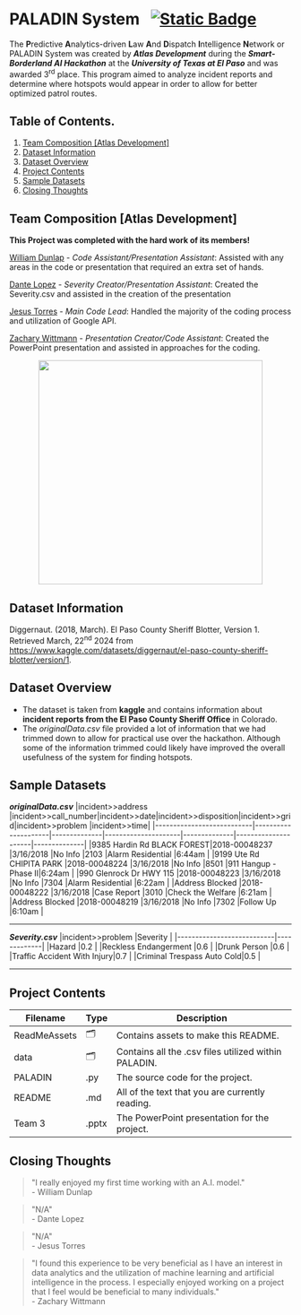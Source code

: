 # PALADIN System &nbsp;&nbsp;[![Static Badge](https://img.shields.io/badge/license-Open_Data_Commons-blue)](https://opendatacommons.org/licenses/dbcl/1-0/)

The **P**redictive **A**nalytics-driven **L**aw **A**nd **D**ispatch **I**ntelligence **N**etwork or PALADIN System was created by ***Atlas Development*** during the ***Smart-Borderland AI Hackathon***
at the ***University of Texas at El Paso*** and was awarded 3<sup>rd</sup> place. This program aimed to analyze incident reports and determine where hotspots would appear in order to allow for better optimized
patrol routes.


## Table of Contents.

1. [Team Composition \[Atlas Development\]](#team-composition-atlas-development)
2. [Dataset Information](#dataset-information)
3. [Dataset Overview](#dataset-overview)
4. [Project Contents](#project-contents)
5. [Sample Datasets](#sample-datasets)
6. [Closing Thoughts](#closing-thoughts)

## Team Composition [Atlas Development]
**This Project was completed with the hard work of its members!**

[William Dunlap](https://github.com/unit098 "William's GitHub") - *Code Assistant/Presentation Assistant*: Assisted with any areas in the code or presentation that required an extra set of hands.

[Dante Lopez](https://github.com/dragons6612 "Dante's GitHub") - *Severity Creator/Presentation Assistant*: Created the Severity.csv and assisted in the creation of the presentation

[Jesus Torres](https://github.com/jatorresdom "Jesus's GitHub") - *Main Code Lead*: Handled the majority of the coding process and utilization of Google API.

[Zachary Wittmann](https://github.com/Zachary-Wittmann "Zachary's GitHub") - *Presentation Creator/Code Assistant*: Created the PowerPoint presentation and assisted in approaches for the coding.

<p align="center">
<img src="https://github.com/Zachary-Wittmann/Hackathons/blob/main/PALADIN%20SYSTEM/ReadMeAssets/Atlas_Development_Smart_Borderland_3rd_Place-1.png" height="400px"> 
</p>

## Dataset Information
Diggernaut. (2018, March). El Paso County Sheriff Blotter, Version 1.
Retrieved March, 22<sup>nd</sup> 2024 from https://www.kaggle.com/datasets/diggernaut/el-paso-county-sheriff-blotter/version/1.

## Dataset Overview
+ The dataset is taken from **kaggle** and contains information about **incident reports from the El Paso County Sheriff Office** in Colorado.
+ The *originalData.csv* file provided a lot of information that we had trimmed down to allow for practical use over the hackathon. Although some
  of the information trimmed could likely have improved the overall usefulness of the system for finding hotspots.

## Sample Datasets
__*originalData.csv*__
|incident>>address          |incident>>call_number|incident>>date|incident>>disposition|incident>>grid|incident>>problem    |incident>>time|
|---------------------------|---------------------|--------------|---------------------|--------------|---------------------|--------------|
|9385 Hardin Rd BLACK FOREST|2018-00048237        |3/16/2018     |No Info              |2103          |Alarm Residential    |6:44am        |
|9199 Ute Rd CHIPITA PARK   |2018-00048224        |3/16/2018     |No Info              |8501          |911 Hangup - Phase II|6:24am        |
|990 Glenrock Dr HWY 115    |2018-00048223        |3/16/2018     |No Info              |7304          |Alarm Residential    |6:22am        |
|Address Blocked            |2018-00048222        |3/16/2018     |Case Report          |3010          |Check the Welfare    |6:21am        |
|Address Blocked            |2018-00048219        |3/16/2018     |No Info              |7302          |Follow Up            |6:10am        |
***
__*Severity.csv*__
|incident>>problem          |Severity     |
|---------------------------|-------------|
|Hazard                     |0.2          |
|Reckless Endangerment      |0.6          |
|Drunk Person               |0.6          |
|Traffic Accident With Injury|0.7          |
|Criminal Trespass Auto Cold|0.5          |
***

## Project Contents

| Filename | Type | Description | 
| --------------- | --------------- | --------------- |
| ReadMeAssets | 🗂️ | Contains assets to make this README. |
| data | 🗂️ | Contains all the .csv files utilized within PALADIN. |
| PALADIN | .py | The source code for the project.|
| README | .md | All of the text that you are currently reading. |
| Team 3 | .pptx | The PowerPoint presentation for the project. |

## Closing Thoughts
> "I really enjoyed my first time working with an A.I. model."<br>- William Dunlap


> "N/A"<br>- Dante Lopez


> "N/A"<br>- Jesus Torres


> "I found this experience to be very beneficial as I have an interest in data analytics and the utilization of machine learning and artificial intelligence in the process.
  I especially enjoyed working on a project that I feel would be beneficial to many individuals."<br>- Zachary Wittmann
